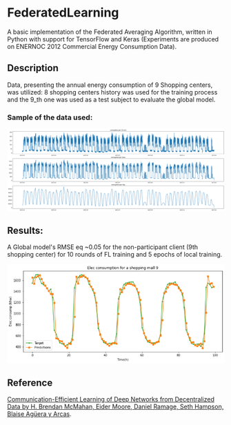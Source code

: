 # FederatedLearning

A basic implementation of the Federated Averaging Algorithm, written in Python with support for TensorFlow and Keras (Experiments are produced on ENERNOC 2012 Commercial Energy Consumption Data). 

## Description
Data, presenting the annual energy consumption of 9 Shopping centers, was utilized: 8 shopping centers history was used for the training process and the 9_th one was used as a test subject to evaluate the global model. 

### Sample of the data used:
![alt text](https://github.com/OmarBouhamed/FederatedLearning/blob/main/FL-Shopping%20Mall/figures/mall%20consumption.png)

## Results:
A Global model's RMSE eq ~0.05 for the non-participant client (9th shopping center) for 10 rounds of FL training and 5 epochs of local training.

![alt text](https://github.com/OmarBouhamed/FederatedLearning/blob/main/FL-Shopping%20Mall/figures/r10%2C%205e.png)

## Reference

[Communication-Efficient Learning of Deep Networks from Decentralized Data by H. Brendan McMahan, Eider Moore, Daniel Ramage, Seth Hampson, Blaise Agüera y Arcas](https://arxiv.org/abs/1602.05629).
